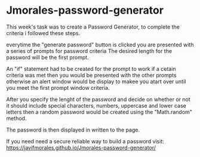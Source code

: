 # Jmorales-password-generator
This week's task was to create a Password Generator, to complete the criteria i followed these steps.

everytime the "generate password" button is clicked you are presented with a series of prompts for password criteria
The desired length for the password will be the first prompt.

An "if" statement had to be created for the prompt to work if a cetain criteria was met then you would be presented with the other prompts otherwise an alert window would be display to makee you atart over until you meet the first prompt window criteria.

After you specify the lenght of the password and decide on whether or not it should include special characters, numbers, uppercase and lower case letters then a random password would be created using the "Math.random" method.

The password is then displayed in written to the page.


If you need need a secure reliable way to build a password visit: https://javifmorales.github.io/Jmorales-password-generator/